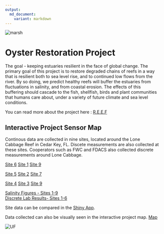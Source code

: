 ```yaml
---
output: 
  md_document:
    variant: markdown
---
```

![marsh](http://www.wec.ufl.edu/oysterproject/i/header_oysters.jpg)

# Oyster Restoration Project

The goal - keeping estuaries resilient in the face of global change. The primary goal of this project is to restore degraded chains of reefs in a way that is resilient both to sea level rise, and to continued low flows from the river. By so doing, we predict healthy reefs will buffer the estuaries from fluctuations in salinity, and from coastal erosion. The effects of this buffering should cascade to the fish, shellfish, birds and plant communities that humans care about, under a variety of future climate and 
sea level conditions.

You can read more about the project here : 
[R.E.E.F](http://www.wec.ufl.edu/oysterproject/restoration.php)

## Interactive Project Sensor Map 

Continous data are collected in nine sites, located around the Lone Cabbage Reef in Cedar Key, FL. Discete measurements are also collected at these sites. Cooperators such as FWC and FDACS also collected discrete measurements around Lone Cabbage.


[Site 6](http://rpubs.com/oysterproject/site6measurements) [Site 1](http://rpubs.com/oysterproject/site1measurements) [Site 9](http://rpubs.com/oysterproject/site9measurements)
  
[Site 5](http://rpubs.com/oysterproject/site5measurements) [Site 2](http://rpubs.com/oysterproject/site2measurements) [Site 7](http://rpubs.com/oysterproject/site7measurements) 
  
[Site 4](http://rpubs.com/oysterproject/site4measurements)  [Site 3](http://rpubs.com/oysterproject/site3measurements) [Site 9](http://rpubs.com/oysterproject/site9measurements)     

[Salinity Figures - Sites 1-9](http://rpubs.com/melimore86/allsalplots)  
[Discrete Lab Results- Sites 1-6 ](http://rpubs.com/melimore86/alllabresults)  

Site data can be compared in the [Shiny App](https://oysterprojectck.shinyapps.io/mels-shiny/).
 
Data collected can also be visually seen in the interactive project map.
[Map](http://rpubs.com/oysterproject/projectmap)
  
    
![UF](http://branding.ifas.ufl.edu/media/brandingifasufledu/IFASWeb20132-300x99.png)



